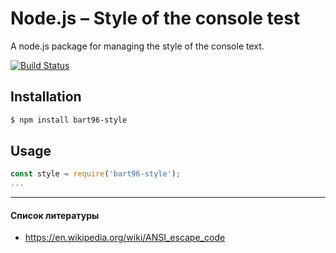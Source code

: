 # Node.js – Style of the console test
A node.js package for managing the style of the console text.

[![Build Status](https://travis-ci.org/bart96-b/node-style.svg)](https://travis-ci.org/bart96-b/node-style)

## Installation
```bash
$ npm install bart96-style
```

## Usage
```js
const style = require('bart96-style');
...
```


-----

#### Список литературы
  - https://en.wikipedia.org/wiki/ANSI_escape_code
